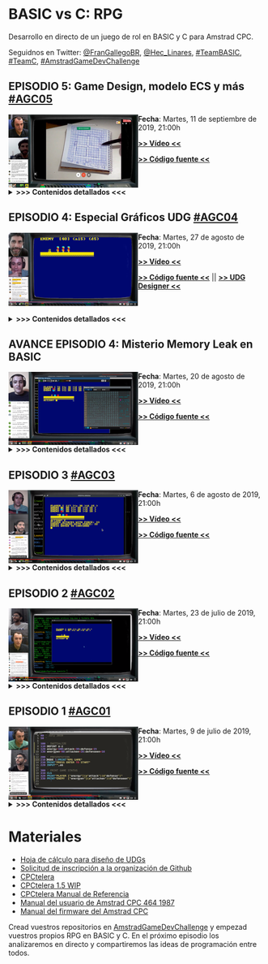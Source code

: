 # BASIC vs C: RPG

Desarrollo en directo de un juego de rol en BASIC y C para Amstrad CPC. 

Seguidnos en Twitter: [@FranGallegoBR](https://twitter.com/FranGallegoBR), [@Hec_Linares](https://twitter.com/Hec_Linares), [#TeamBASIC](https://twitter.com/hashtag/TeamBASIC), [#TeamC](https://twitter.com/hashtag/TeamC), [#AmstradGameDevChallenge](https://twitter.com/hashtag/AmstradGameDevChallenge)

## EPISODIO 5: Game Design, modelo ECS y más [#AGC05](https://twitter.com/hashtag/AGC05)

<a href="https://www.youtube.com/watch?v=YQ6obw_M9B4"><img align="left" src="https://github.com/AmstradGameDevChallenge/BASICvsC-RPG/blob/master/materials/scrshots/agc05_design_thumb.png" alt="Amstrad GameDev Challenge: BASIC vs C. Episodio 5. Game Design, modelo ECS y más. #AGC05"/></a>
**Fecha**: Martes, 11 de septiembre de 2019, 21:00h

[**>> Vídeo <<**](https://www.youtube.com/watch?v=YQ6obw_M9B4)

[**>> Código fuente <<**](https://github.com/AmstradGameDevChallenge/BASICvsC-RPG/archive/agc05.zip)
<br/><br/><br/>

<details><summary><strong>&gt;&gt;&gt; Contenidos detallados &lt;&lt;&lt;</strong></summary>
<ul>
  <li><b>Noticias</b>:</li>
  <ul>
    <li>Taller de #AmstradGameDevChallenge en RetroZaragoza 2019 (28/09/2019 16:00h). Inscipciones abiertas. Se intentará emitir en directo.
    </li><li>Novedad en #AGC05: Cronómetro para las intervenciones del #TeamC y el #TeamBASIC. 15 minutos + 5 extra por intervención.
    </li><li>Acalaración respecto a #AGC y el #CPCRetroDev 
  </ul>
  </li><li><b>Desarrollo</b>:</li>
  <ul>
    <li>BASIC:</li>
    <ul>
      <li>Revisión de nuevo tipo de Memory Leak en BASIC:
      </li><li>Hay un problema al realizar SYMBOL AFTER. Se reserva nueva memoria para los UDGs donde esté en ese momento HIMEM. 
      </li><li>Es importante realizar un SYMBOL AFTER 256 al inicio del programa para liberar la memoria reservada para UDGs antes de reservar nueva.
      </li><li>Observamos problemas que pueden ocurrir con el uso de SYMBOL AFTER y otros comandos que manejen HIMEM, como por ejemplo los CALL de inicialización (&BBFF y &BB4E)
      </li><li>Analizamos un problema importante de consumo de memoria en BASIC: el código que usamos para definir los UDG ocupa mucho espacio
      </li><li>Vemos como utilizar la orden CHAIN MERGE para tener 2 programas separados que se encadenan: uno inicializa todo (variables, UDGs, etc) y otro sólo ejecuta, pero solo tiene los datos, y no el código de inicialización, ahorrando memoria.
      </li><li>Solucionamos un problema de inicialización con DEFINT, que elimina todas las variables previamente definidas.
      </li><li>Nota importante: La opción CHAIN MERGE funciona bien con programas BASIC binarios. Sin embargo, con programas BASIC en formato ASCII no funciona bien en los 464 y 664: hay un bug en el firmware.
      </li>
    </ul>
    <li>Game Design</li>
    <ul>
      <li>Proponemos un formato de documento para Game Design con una estructura concreta ayudar a estructurar nuestras ideas de juego.
      </li><li>Revisamos el documento y sus apartados y vemos la utilidad y que significa cada uno de ellos.
      </li><li>Vemos los principios iniciales de Game Design de nuestro juego, Dungeon Castles.
      </li><li>Vemos bocetos y modelos a utilizar para el diseño y desarrollo del juego.
      </li><li>Hablamos de lo importante que es tener modelos de referencia en los que basarse para las mecánicas.        
      </li><li>Vemos la historia de los castillos de Alicante, base de nuestro juego Dungeon Castles.
      </li><li>Revisamos los apartados del documento en el caso de nuestro juego y cómo los hemos rellenado inicialmente.
      </li><li>Entendemos cómo evitar el bloating (sobrecrecimiento) de características
      </li><li>Hablamos del mapeado en nuestro juego y ponemos ejemplos de algunos tipos de mapa en su diseño inicial.
      </li><li>Diseñamos unos tipos concretos de objetos que deben haber en nuestro juego y cómo funcionarán.
      </li><li>Seleccionamos unas mecánicas concretas de combate y debatimos sobre ellas
      </li><li>Vemos también como muy importante el diseño iterativo y cómo afrontar correctamente las iteraciones.
      </li><li>Explicamos lo que es el Mínimo producto viable (MVP en inglés) y cómo definirlo y trabajar en él para empezar.        
      </li><li>Debatimos sobre cómo diseñar un MVP y cómo seleccionar mecánicas simples para que sea un produto completo
      </li>
    </ul>
    <li>Technical Design (Diagramas y ECS)</li>
    <ul>
      <li>Vemos por qué es importante realizar diagramas técnicos del funcionamiento de nuestro código
      </li><li>Conforme un programa crece es imposible mantener en la cabeza todo el código, lo que hace y cómo funciona
      </li><li>Explicamos que los diagramas no se elaboran como siempre se explica en ingeniería: primero el diagrama completo y luego pogramar. Esto no funciona habitualmente así.
      </li><li>Entendemos que los diagramas técnicos deben ser algo vivo, que se mantiene actualizado y que se usa para reflexionar, diseñar y para entender nuestro código al completo.
      </li><li>Vemos un ejemplo de diagrama de llamadas realizado con draw.io
      </li><li>Con el diagrama entendemos la estructura de llamadas entre las distintas partes del código y las dependencias que eso implica        
      </li><li>Vemos que la estructura de nuestro juego se está complicando mucho y eso teniendo en cuenta que sólo hemos hecho unas pocas partes.
      </li><li>Para evitar que la estructura siga complicándose y el código llegue pronto a ser inmanejable, vemos otras posibles estructuras mejores
      </li><li>Hablamos del modelo Entidad-Componente-Sistema (ECS: Entity-Component-System).
      </li><li>Explicamos desde 0 cómo se estructura una aplicación siguiendo el modelo ECS y qué siginifican los distintos componentes.
      </li><li>Resolvemos dudas respecto al planteamiento del modelo y casos concretos.
      </li><li>Hablamos de las diferencias entre ECS y el modelo de Componentes de Unity3D y Unreal Engine: no son el mismo modelo
      </li>
    </ul>
    <li>Migración a ECS</li>
    <ul>
      <li>Intentamos migrar el código a Entity-Component-System
      </li><li>Vemos y analizamos las dificultades que surgen y lo que eso significa respecto a lo acoplado que estaba nuestro código anterior
      </li><li>Intentamos desacoplar el movimiento del jugador del código que pinta, comprueba colisiones y realiza ataques a otros personajes
      </li><li>Pese a intentarlo, se nos complica tanto que ni siquiera podemos llegar a probar lo que desarrollamos.
      </li><li>Con este ejemplo entendemos lo importante que es separar las responsabilidades y que cada sistema haga exclusivamente sus funciones sin acoplarse a lo que hace el resto del código.
      </li><li>Esto nos dejaver las ventajas de tener los sistemas separados a la hora de desarrollar nuestro juego.
      </li>
    </ul>
    <li>C:</li>
    <ul>
      <li>Explicamos el funcionamiento de los includes y su utilidad a la hora de tener cosas definidas en varios ficheros.
      </li><li>Entendemos la diferencia real entre ficheros de cabecera (.H) y unidades de traducción (.C): se trata de una convención útil
      </li><li>Empezamos a separar el código que tenemos en C en varios ficheros para poder tenerlo organizado.
      </li><li>Esto nos permitirá en el futuro modelo ECS tener todos los sistemas bien separados y organizados.
      </li><li>Vemos la diferencia entre usar comillas y mayor/menor a la hora de incluir ficheros.
      </li><li>Entendemos que el proceso de compilación se ocupa de ficheros uno a uno, por separado. Ningún fichero conoce lo que hay en los demás ficheros. Para eso utilizamos las declaraciones añadidas en los ficheros de cabecera.
      </li><li>Incidimos en la diferencia entre declaraciones y definiciones y su importancia.
      </li><li>Vemos el uso de extern para poder declarar variables sin definirlas.
      </li><li>Explicamos cómo usar include guards en C para evitar que un fichero de cabecera sea procesado más de una vez allá donde es incluído.
      </li>
    </ul>
  </ul>
</ul>
</details>


## EPISODIO 4: Especial Gráficos UDG [#AGC04](https://twitter.com/hashtag/AGC04)

<a href="https://www.youtube.com/watch?v=Ru-5L9sABVU"><img align="left" src="https://github.com/AmstradGameDevChallenge/BASICvsC-RPG/blob/master/materials/scrshots/agc04_gamesprites_thumb.png" alt="Amstrad GameDev Challenge: BASIC vs C. Episodio 4. Especial Gráficos UDG. #AGC04"/></a>
**Fecha**: Martes, 27 de agosto de 2019, 21:00h

[**>> Vídeo <<**](https://www.youtube.com/watch?v=Ru-5L9sABVU)

[**>> Código fuente <<**](https://github.com/AmstradGameDevChallenge/BASICvsC-RPG/archive/agc04.zip)
|| [**>> UDG Designer <<**](https://github.com/AmstradGameDevChallenge/BASICvsC-RPG/blob/master/materials/tools/UDGs/UDGs_designer.ods?raw=true)
<br/><br/><br/>

<details><summary><strong>&gt;&gt;&gt; Contenidos detallados &lt;&lt;&lt;</strong></summary>
<ul>
  <li><b>Noticias</b>:</li>
  <ul>
    <li><a href="http://bit.ly/premiosMadrid2019">4ª edición de los premios de animación de la comunidad de Madrid</a>, con premios de 2000€ y 1000€ a los mejores videojuegos culturales.
    </li><li>Actualizaciones de CPCtelera</li>
      <ul>
        <li>cpct_rvm ahora soporta uso de nombres largos y modo warp en arranque.
        </li><li>cpc2cdt permite importar ficheros ASCII en CDTs.
        </li><li>cpct_pack permite la generación de ficheros binarios comprimidos.
        </li><li>cpct_bin2sna permite crear snapshots de múltiples ficheros binarios.
        </li>
      </ul>
    <li>Nueva versión del emulador <a href="http://cngsoft.no-ip.org/cpcec-20190817.zip">CPCEC de CNGSoft</a>. Funciona en Windows y en Linux/Mac (con wine).
    </li>
  </ul>
  </li><li><b>Desarrollo</b>:</li>
  <ul>
    <li>BASIC:</li>
    <ul>
      <li>Repaso del código BASIC: uso de fre("") y UNT()
      </li><li>Reestructuración del código de gestión de enemigos y personaje principal
      </li><li>Descarga directa y uso en línea de comando de la última versión del emulador de CNGSoft CPCEC (wget http://cngsoft.no-ip.org/cpcec-20190817.zip)
      </li><li>Sustitución de mensajes por gráficos: usando subrutinas de dibujado para personaje y enemigos
      </li><li>Uso de variables temporales para acortar el código y mejorar su legibilidad
      </li><li>Introducción a los gráficos UDG: ¿Qué son? ¿Cómo se crean? Definición y uso de distinas bases numéricas. 
      </li><li>Uso de SYMBOL y SYMBOL AFTER.
      </li><li>¿Por qué es necesario SYMBOL AFTER? Uso de memoria de los UDGs. Modificación a mano de la memoria que define los UDGs.
      </li><li>Presentación de <a href="https://github.com/AmstradGameDevChallenge/BASICvsC-RPG/blob/master/materials/tools/UDGs/UDGs_designer.ods?raw=true">hoja de cálculo para dibujado de UDGs</a>.
      </li><li>Soporte para que los enemigos puedan tener sus propios UDGs
      </li><li><a href="http://bit.ly/fremosUDG">Más información sobre gráficos UDG en el blog de Fremos</a>.
      </li><li>Dibujado de sprites formados por múltiples caracteres y con varios colores: uso del modo transparente.
      </li><li>Dibujando sprites multicolor y multicarácter usando cadenas y códigos de control: String Sprites
      </li><li>Definición de String Sprites constantes en un array, accesibles por su índice: evitando copiar cadenas en tiempo de ejecución.
      </li><li>Activación/Desactivación de modo transaparente usando cadenas y el código de control 22
      </li>
    </ul>
    <li>C:</li>
  <ul>
    <li>Problemas de SYMBOL AFTER en C:</li>
    <ul> 
      <li>No hay SYMBOL AFTER en C ni en el firmware de Amstrad.
      </li><li>En C se generan binarios, y al cargar un binario Amstrad desactiva los UDGs.
      </li>
    </ul>
    <li>El firmware almacena 3 variables en memoria para gestionar los UDG: Valor ASCII del primer UDG definible, Puntero a la matriz de UDGs y flag de activación.
    </li><li> Las variables están en ubicaciones distintas en los firmwares 1.0 y 1.1.
    </li><li> Implementación de SYMBOL AFTER en C.
    </li><li> Detalle sobre el casting de direcciones de memoria absolutas a punteros.
    </li><li> Implementación de SYMBOL en C usando el código de control 25.
    </li><li> Entendiendo HIMEM, el firmware y la ROM, para saber dónde ubicar la tabla de definiciones de UDG para C.
    </li><li> Problema: realizar un SYMBOL AFTER antes de la inicialización de texto y gráficos con los CALL 0xBBFF y call 0xBB4E (initMode()). Estas inicializaciones deshacen el SYMBOL AFTER.  
    </li><li> Detección de la versión del firmware actualmente en ejecución: Usando el final de la tabla de saltos (High jump-block) que es distinto en las 2 versiones.
    </li><li> Problema en SDCC con múltiples comparaciones en una misma línea.
    </li><li> Definición de múltiples caracteres en C sin usar SYMBOL: haciendo que el puntero de SYMBOL AFTER apunte a un array con los datos.       
    </li><li> Imprimiendo sprites de enemigos formados de varios carácteres.
    </li><li> Creación manual de string sprites en arrays para dibujar enemigos multicaracter y multicolor.
    </li><li> Dibujando enemigos con 2 caracteres de altura, 3 colores y 9 UDGs en total.
    </li><li> Uso del modo transparencia con una función de activación/desactivación.
    </li>
  </ul>
  </li><li><b>Nuevos misterios y trabajo para casa</b>:</li>
  <ul>
    <li>Nuevo problema de memory leak en BASIC: en cada nueva ejecución del juego desaparecen 48 bytes. ¿Por qué?
    </li><li>Los UDG en BASIC nos ocupan doble: el código que genera los datos de los UDG, más los propios datos de los UDG.
    </li><li>¿Es posible tener en BASIC en memoria sólo los datos de los UDG, sin el código que los genera, como en C?
    </li>
  </ul>
</ul>
</details>

## AVANCE EPISODIO 4: Misterio Memory Leak en BASIC

<a href="https://www.youtube.com/watch?v=dFCRWeQMxu4"><img align="left" src="https://github.com/AmstradGameDevChallenge/BASICvsC-RPG/blob/master/materials/scrshots/agc04_memoryleak_game_thumb.png" alt="Avance Amstrad GameDev Challenge: #TeamBASIC misterio memory leak"/></a>

**Fecha**: Martes, 20 de agosto de 2019, 21:00h

[**>> Vídeo <<**](https://www.youtube.com/watch?v=dFCRWeQMxu4)

[**>> Código fuente <<**](https://github.com/AmstradGameDevChallenge/BASICvsC-RPG/archive/%23AGC04-adv01.zip)
<br/><br/><br/>

<details><summary><strong>&gt;&gt;&gt; Contenidos detallados &lt;&lt;&lt;</strong></summary>
<ul>
  <li><b>Noticias</b>:</li>
  <ul>
    <li>Actualización de #CPCtelera: añadido modificador -w para activar el modo Warp al inicio en RVM
  </ul>
  <li><b>Misterio en BASIC</b>:</li>
  <ul>
    <li>Recordatorio: al realizar varios ciclos de ejecución de nuestro juego, durante la ejecución, se pierden bytes de memoria
    </li><li>Comentarios de usuarios que han investigado y se han planteado dudas
    </li><li>Si la memoria se va perdiendo, ¿Se quedará nuestro programa al final sin memoria?
    </li><li>Usuario comenta que parece pederse la memoria en los INPUTs, que parece un fallo del firmware del #Amstrad
    </li><li>Revisión de la dirección de memoria &B08D que contiene datos del firmware: 'Final del espacio libre: byte antes de la zona de strings = HIMEM'
    </li><li>Detalle importante: hay 2 firmwares de Amstrad CPC, el 1.0 y el 1.1. Las variables del firmware están en direcciones distintas según la versión del firmware
    </li><li>Mapa básico de memoria del Amstrad CPC y definición de qué es HIMEM
    </li><li>Funcionamiento de los bancos de memoria y las ROMs del CPC a nivel básico
    </li><li>HIMEM: dirección más alta de espacio para el programa en BASIC (código y variables)
    </li><li>La zona de memoria de BASIC está protegida por el intérprete: no nos permite escribir en ella desde fuera.
    </li><li>La orden MEMORY sirve para cambiar HIMEM de posición: utilidades
    </li><li>Vemos el valor de HIMEM desde BASIC, usamos HEX$ para convertirlo y vamos a esa zona de memoria a ver qué hay
    </li><li>Cómo configurar el visor de memoria de RVM para mostrar contenido de RAM y ROM
    </li><li>Ponemos a prueba la zona de strings de BASIC (en HIMEM) asignando valores a a$ y vemos cómo reacciona la memoria
    </li><li>La zona de strings de BASIC almacena strings nuevos sin borrar antiguos: funciona como un Stack Allocator (un gestor de memoria tipo pila)
    </li><li>Esto explica el misterio: en cada ciclo del programa metemos valores nuevos en los strings con nuestros INPUT.
    </li><li>No es realmente un memory leak, sino una consecuencia del Stack Allocator, que funciona similar a lenguajes de script modernos.
    </li><li>Es una estrategia óptima para la gestión dinámica de la memoria de strings.
    </li><li>¿Hace este comportamiento que se nos pueda acabar la memoria? Creamos un programa para ponerlo a prueba
    </li><li>Cuando no queda memoria, BASIC libera la memoria de strings que ya no son usados, compactando los usados. Básicamente, recolecta la basura.
    </li><li>Potenciales ventajas e inconvenientes del funcionamiento de la memoria de strings
    </li><li>Controlar y liberar la memoria (recoger la basura) cuando nosotros queramos usando FRE("")
    </li><li>Usando UNT para evitar tener que hacer PRINT de FRE("") y no causar Overflows
    </li><li>añadiendo la recolección de basura a nuestro programa y poniéndolo a prueba
    </li><li>Observando el comportamiento de la memoria cuando forzamos la liberación de strings
    </li><li>Truquito en asignación de variables: uso de otras variables en lugar de valores inmediatos
    </li><li>Resolución de dudas planteadas en el chat
  </ul>
</ul>
</details>

## EPISODIO 3 [#AGC03](https://twitter.com/hashtag/AGC03)

<a href="https://www.youtube.com/watch?v=ezUGwy-jelE"><img align="left" src="https://github.com/AmstradGameDevChallenge/BASICvsC-RPG/blob/master/materials/scrshots/agc03_game_thumb.png" alt="Amstrad GameDev Challenge: BASIC vs C. Episodio 3. #AGC03"/></a>

**Fecha**: Martes, 6 de agosto de 2019, 21:00h

[**>> Vídeo <<**](https://www.youtube.com/watch?v=ezUGwy-jelE)

[**>> Código fuente <<**](https://github.com/AmstradGameDevChallenge/BASICvsC-RPG/archive/agc03.zip)
<br/><br/><br/>

<details><summary><strong>&gt;&gt;&gt; Contenidos detallados &lt;&lt;&lt;</strong></summary>
<ul>
  <li><b>Noticias</b>:</li>
  <ul>
    <li>Actualización en <a href="https://github.com/lronaldo/cpctelera/tree/development" rel="nofollow">CPCtelera 1.5 WIP</a>: Inclusión de soporte para STDC getchar()
    </li><li>#AmstradGameDevChallenge estará presente en <a href="http://www.retrozaragoza.com" rel="nofollow">RetroZaragoza 2019</a>: grabaremos un episodio en directo en persona.
  </ul>
  <li><b>Recomendación</b>: temática para los juegos RPG sobre leyendas reales de Castillos, Monasterios, Pueblos o lugares de la geografía española.
  </li><li><b>Preguntas y proyectos de los miembros del grupo</b>:</li>
  <ul>
    <li>Problema con la inicialización de variables globales en SDCC: no se les asigna valor.
    </li><li>Soluciones para variables globales: funciones de inicialización, valores constantes y punteros no constantes y copia de valores con <code>cpct_memcpy</code>
    </li><li>Sugerencia de uso de <code>grep</code> para eliminar los comentarios en BASIC.
    </li><li>Problema con <code>.gitignore</code> y la carpeta <code>obj/</code>
    </li><li>¿Cómo se puede hacer <code>SYMBOL AFTER</code> en C?
    </li><li>Apreciaciones sobre el uso de <code>cpct_setVideoMode</code>, el firmware y las funciones de CPCtelera.
    </li><li>Detalles a tener en cuenta en el uso de <code>OPENIN</code> y <code>OPENOUT</code> en BASIC
  </ul>
  <li><b>Misterio en BASIC</b>:</li>
  <ul>
    <li>Pérdidas de memoria en nuestro juego. ¿A qué se deben? Dos semanas para encontrar la respuesta.</li>
  </ul>
  </li><li><b>Desarrollo</b>:</li>
  <ul>
    <li>Inicialización rápida y fácil de la pantalla, los colores y el módulo de texto sin tener que ajustarlo todo a mano.
    </li><li>Llamadas a funciones del firmware con código ensamblador en línea: nota sobre potenciales problemas
    </li><li>Creación y manejo de <code>structs</code> en C: ¿Qué son? ¿Cómo funcionan?
    </li><li>Introducción de espacio para múltiples enemigos usando un array de structs en C
    </li><li>Importancia de los comentarios en BASIC: usarlos como referencia de variables y estructuras de memoria
    </li><li>Simulación de structs en BASIC usando arrays y prefijos de nombre
    </li><li>Uso de una referencia variable a un elemento para generalizar el código previo directamente
    </li><li>Diseño básico de un gestor de enemigos: creación y destrucción
    </li><li>Visualización de múltiples enemigos e interacción: problemas asociados
    </li><li>Gestión del array de enemigos al eliminar uno de ellos: posibles alternativas
    </li><li>Añadiendo color a los enemigos como forma de distinguirlos
  </ul>
</ul>
</details>


## EPISODIO 2 [#AGC02](https://twitter.com/hashtag/AGC02)

<a href="https://www.youtube.com/watch?v=5qsZ1lnEPCQ"><img align="left" src="https://github.com/AmstradGameDevChallenge/BASICvsC-RPG/blob/master/materials/scrshots/agc02_game_thumb.png" alt="Amstrad GameDev Challenge: BASIC vs C. Episodio 2. #AGC02"/></a>

**Fecha**: Martes, 23 de julio de 2019, 21:00h

[**>> Vídeo <<**](https://www.youtube.com/watch?v=5qsZ1lnEPCQ)

[**>> Código fuente <<**](https://github.com/AmstradGameDevChallenge/BASICvsC-RPG/archive/agc02.zip)
<br/><br/><br />

<details><summary><strong>&gt;&gt;&gt; Contenidos detallados &lt;&lt;&lt;</strong></summary>
<ul>
  <li>Noticias:</li>
  <ul>
    <li>Anuncio oficial del <a href="http://cpcretrodev.byterealms.com/contest/cpc-retrodev-2019/" rel="nofollow">#CPCRetroDev 2019</a></li>
  </ul>
  <li>Revisión de proyectos en desarrollo de los miembros del <a href="https://twitter.com/hashtag/TeamC" rel="nofollow">#TeamC</a> y el <a href="https://twitter.com/hashtag/TeamBASIC" rel="nofollow">#TeamBASIC</a>
  </li><li>Desarrollo:</li>
  <ul>
  <li>Creación de un script bash para generar un DSK a partir del fichero .BAS
  </li><li>Comentarios que no ocupan memoria en BASIC
  </li><li>Reemplazo y uso de variables con nombre corto en BASIC
  </li><li>Usando <code>LOCATE</code> desde C para dibujar personajes en una posición concreta
  </li><li>Uso de funciones y parámetros en C para reutilizar y simplificar el código
  </li><li>Diferencias entre las funciones <code>printf</code> y <code>puts</code> y uso del firmware
  </li><li>Análisis de estartegias más óptimas de programación en C usando el código ensamblador generado
  </li><li>Uso de las funciones <code>CHR$</code> y <code>STRING$</code> en BASIC para pintar caracteres y repetirlos
  </li><li>Movimiento de los personajes en una dimensión y ataque por movimiento
  </li><li>Uso de <code>GOSUB</code> y subrutinas en BASIC para modularizar el código
  </li><li>Dudas sobre paso de parámetros a funciones y subrutinas en BASIC y C
  </li><li>Detalle sobre las comparaciones y asignaciones en C
  </li><li>Introducción a los arrays en C y BASIC
  </li><li>Funciones aleatorias simples para ataques variables en juegos de ROL
  </li><li>Definición de funciones matemáticas en BASIC
  </li><li>Cálculos enteros y reales y redondeos en BASIC y C
  </li><li>Uso de <code>RANDOMIZE</code> para controlar las secuencias pseudoaleatorias
  </ul>
</ul>
</details>

## EPISODIO 1 [#AGC01](https://twitter.com/hashtag/AGC01)

<a href="https://www.youtube.com/watch?v=TFEnGYmOOLI"><img align="left" src="https://github.com/AmstradGameDevChallenge/BASICvsC-RPG/blob/master/materials/scrshots/agc01_teamBASIC_thumb.png" alt="Amstrad GameDev Challenge: BASIC vs C. Episodio 1. #AGC01"/></a>

**Fecha**: Martes, 9 de julio de 2019, 21:00h

[**>> Vídeo <<**](https://www.youtube.com/watch?v=TFEnGYmOOLI)

[**>> Código fuente <<**](https://github.com/AmstradGameDevChallenge/BASICvsC-RPG/archive/agc01.zip)
<br/><br/><br />

<details><summary><strong>&gt;&gt;&gt; Contenidos detallados &lt;&lt;&lt;</strong></summary>
<ul>
<li>Presentación de la serie
  </li><li>Herramientas a utilizar y organización
  </li><li>Implementado un esquema inicial muy básico de juego y bucle principal emergente, sin apenas estructurar.
  </li><li>Primeros pasos con variables
  </li><li>Player y enemigo con energía, ataque y defensa
  </li><li>Player y enemigo atacan y defienden
  </ul>
</details>

# Materiales

- [Hoja de cálculo para diseño de UDGs](https://github.com/AmstradGameDevChallenge/BASICvsC-RPG/blob/master/materials/tools/UDGs/UDGs_designer.ods?raw=true)
- [Solicitud de inscripción a la organización de Github](http://bit.ly/AGC01)
- [CPCtelera](http://lronaldo.github.io/cpctelera/)
- [CPCtelera 1.5 WIP](https://github.com/lronaldo/cpctelera/tree/development)
- [CPCtelera Manual de Referencia](http://lronaldo.github.io/cpctelera/files/readme-txt.html)
- [Manual del usuario de Amstrad CPC 464 1987](https://archive.org/details/Amstrad_CPC464_Manual_del_Usuario_1987_Amstrad_ES_a)
- [Manual del firmware del Amstrad CPC](http://www.cantrell.org.uk/david/tech/cpc/cpc-firmware/)

Cread vuestros repositorios en [AmstradGameDevChallenge](https://github.com/AmstradGameDevChallenge/) y empezad vuestros propios RPG en BASIC y C. En el próximo episodio los analizaremos en directo y compartiremos las ideas de programación entre todos.
